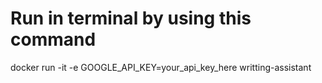 # Run in terminal by using this command
docker run -it -e GOOGLE_API_KEY=your_api_key_here writting-assistant
